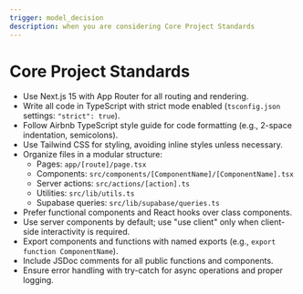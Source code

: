 ```yaml
---
trigger: model_decision
description: when you are considering Core Project Standards
---
```


# Core Project Standards

- Use Next.js 15 with App Router for all routing and rendering.
- Write all code in TypeScript with strict mode enabled (`tsconfig.json` settings: `"strict": true`).
- Follow Airbnb TypeScript style guide for code formatting (e.g., 2-space indentation, semicolons).
- Use Tailwind CSS for styling, avoiding inline styles unless necessary.
- Organize files in a modular structure:
  - Pages: `app/[route]/page.tsx`
  - Components: `src/components/[ComponentName]/[ComponentName].tsx`
  - Server actions: `src/actions/[action].ts`
  - Utilities: `src/lib/utils.ts`
  - Supabase queries: `src/lib/supabase/queries.ts`
- Prefer functional components and React hooks over class components.
- Use server components by default; use "use client" only when client-side interactivity is required.
- Export components and functions with named exports (e.g., `export function ComponentName`).
- Include JSDoc comments for all public functions and components.
- Ensure error handling with try-catch for async operations and proper logging.